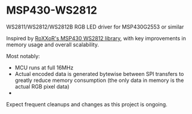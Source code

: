 # MSP430-WS2812
WS2811/WS2812/WS2812B RGB LED driver for MSP430G2553 or similar

Inspired by [RoXXoR's MSP430 WS2812 library](https://github.com/RoXXoR/ws2812), with key improvements in memory usage and overall scalability.

Most notably:
  * MCU runs at full 16MHz
  * Actual encoded data is generated bytewise between SPI transfers to greatly reduce memory consumption (the only data in memory is the actual RGB pixel data)
  * 
  Expect frequent cleanups and changes as this project is ongoing.
